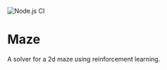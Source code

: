 ![Node.js CI](https://github.com/haraldF/maze/workflows/Node.js%20CI/badge.svg)


# Maze

A solver for a 2d maze using reinforcement learning.
